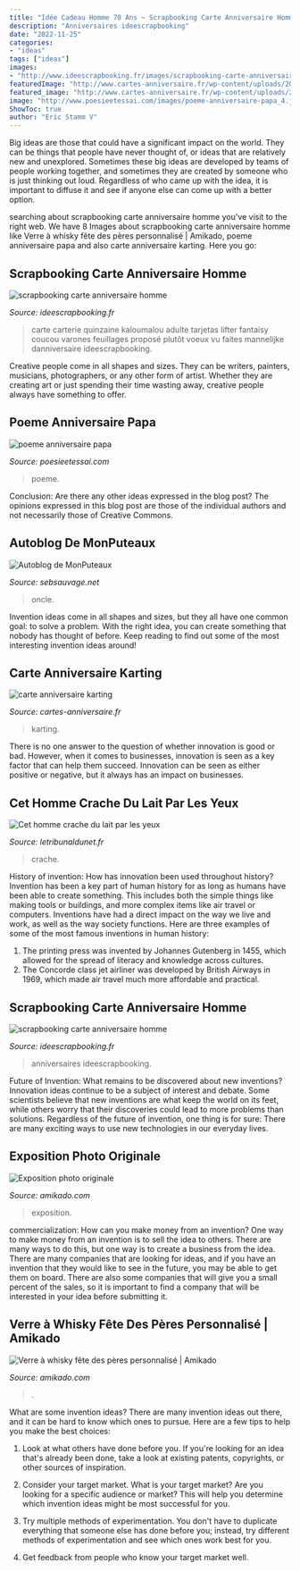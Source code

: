 ```yaml
---
title: "Idée Cadeau Homme 70 Ans ~ Scrapbooking Carte Anniversaire Homme"
description: "Anniversaires ideescrapbooking"
date: "2022-11-25"
categories:
- "ideas"
tags: ["ideas"]
images:
- "http://www.ideescrapbooking.fr/images/scrapbooking-carte-anniversaire-homme_3.jpg"
featuredImage: "http://www.cartes-anniversaire.fr/wp-content/uploads/2017/09/photo-carte-anniversaire-karting.jpg"
featured_image: "http://www.cartes-anniversaire.fr/wp-content/uploads/2017/09/photo-carte-anniversaire-karting.jpg"
image: "http://www.poesieetessai.com/images/poeme-anniversaire-papa_4.jpg"
ShowToc: true
author: "Eric Stamm V"
---
```



Big ideas are those that could have a significant impact on the world. They can be things that people have never thought of, or ideas that are relatively new and unexplored. Sometimes these big ideas are developed by teams of people working together, and sometimes they are created by someone who is just thinking out loud. Regardless of who came up with the idea, it is important to diffuse it and see if anyone else can come up with a better option.

	

		
searching about scrapbooking carte anniversaire homme you've visit to the right web. We have 8 Images about scrapbooking carte anniversaire homme like Verre à whisky fête des pères personnalisé | Amikado, poeme anniversaire papa and also carte anniversaire karting. Here you go:
		
    
## Scrapbooking Carte Anniversaire Homme

<img loading=lazy src="https://www.ideescrapbooking.fr/images/scrapbooking-carte-anniversaire-homme_2.jpg" onerror="this.onerror=null;this.src='https://tse3.mm.bing.net/th?id=OIP.R1tIAwyjHtPLzZhSe-bkKgAAAA&amp;pid=15.1';" alt="scrapbooking carte anniversaire homme">

_Source: ideescrapbooking.fr_

>carte carterie quinzaine kaloumalou adulte tarjetas lifter fantaisy coucou varones feuillages proposé plutôt voeux vu faites mannelijke danniversaire ideescrapbooking. 

	

Creative people come in all shapes and sizes. They can be writers, painters, musicians, photographers, or any other form of artist. Whether they are creating art or just spending their time wasting away, creative people always have something to offer.

    
## Poeme Anniversaire Papa

<img loading=lazy src="http://www.poesieetessai.com/images/poeme-anniversaire-papa_4.jpg" onerror="this.onerror=null;this.src='https://tse4.mm.bing.net/th?id=OIP.rcaluPse-NHiivgDeM2aqQHaEK&amp;pid=15.1';" alt="poeme anniversaire papa">

_Source: poesieetessai.com_

>poeme. 

	

Conclusion: Are there any other ideas expressed in the blog post?
The opinions expressed in this blog post are those of the individual authors and not necessarily those of Creative Commons.

    
## Autoblog De MonPuteaux

<img loading=lazy src="http://puteaux.typepad.com/.a/6a00d8341c339153ef01b7c953e6f3970b-320wi" onerror="this.onerror=null;this.src='https://tse4.mm.bing.net/th?id=OIP.ARHs5jNTjome997-qP4rIQAAAA&amp;pid=15.1';" alt="Autoblog de MonPuteaux">

_Source: sebsauvage.net_

>oncle. 

	

Invention ideas come in all shapes and sizes, but they all have one common goal: to solve a problem. With the right idea, you can create something that nobody has thought of before. Keep reading to find out some of the most interesting invention ideas around!

    
## Carte Anniversaire Karting

<img loading=lazy src="http://www.cartes-anniversaire.fr/wp-content/uploads/2017/09/photo-carte-anniversaire-karting.jpg" onerror="this.onerror=null;this.src='https://tse2.mm.bing.net/th?id=OIP.nDvVTwRmp9HGlNojo75CNAHaE8&amp;pid=15.1';" alt="carte anniversaire karting">

_Source: cartes-anniversaire.fr_

>karting. 

	

There is no one answer to the question of whether innovation is good or bad. However, when it comes to businesses, innovation is seen as a key factor that can help them succeed. Innovation can be seen as either positive or negative, but it always has an impact on businesses.

    
## Cet Homme Crache Du Lait Par Les Yeux

<img loading=lazy src="http://www.letribunaldunet.fr/wp-content/uploads/2014/09/lait.jpg" onerror="this.onerror=null;this.src='https://tse1.mm.bing.net/th?id=OIP.jkqnJvUecNrnyK8ptd1wXgHaEE&amp;pid=15.1';" alt="Cet homme crache du lait par les yeux">

_Source: letribunaldunet.fr_

>crache. 

	

History of invention: How has innovation been used throughout history?
Invention has been a key part of human history for as long as humans have been able to create something. This includes both the simple things like making tools or buildings, and more complex items like air travel or computers. Inventions have had a direct impact on the way we live and work, as well as the way society functions. 
Here are three examples of some of the most famous inventions in human history: 

1) The printing press was invented by Johannes Gutenberg in 1455, which allowed for the spread of literacy and knowledge across cultures. 
2) The Concorde class jet airliner was developed by British Airways in 1969, which made air travel much more affordable and practical.

    
## Scrapbooking Carte Anniversaire Homme

<img loading=lazy src="http://www.ideescrapbooking.fr/images/scrapbooking-carte-anniversaire-homme_3.jpg" onerror="this.onerror=null;this.src='https://tse1.mm.bing.net/th?id=OIP.8aKbQe2WfxTjIlTyQqZl-wHaFj&amp;pid=15.1';" alt="scrapbooking carte anniversaire homme">

_Source: ideescrapbooking.fr_

>anniversaires ideescrapbooking. 

	

Future of Invention: What remains to be discovered about new inventions?
Innovation ideas continue to be a subject of interest and debate. Some scientists believe that new inventions are what keep the world on its feet, while others worry that their discoveries could lead to more problems than solutions. Regardless of the future of invention, one thing is for sure: There are many exciting ways to use new technologies in our everyday lives.

    
## Exposition Photo Originale

<img loading=lazy src="https://www.amikado.com/blog/wp-content/uploads/2010/09/expo--1024x388.jpg" onerror="this.onerror=null;this.src='https://tse2.mm.bing.net/th?id=OIP.SFDPs_JnGet_zDHmlq1qawHaCz&amp;pid=15.1';" alt="Exposition photo originale">

_Source: amikado.com_

>exposition. 

	

commercialization: How can you make money from an invention?
One way to make money from an invention is to sell the idea to others. There are many ways to do this, but one way is to create a business from the idea. There are many companies that are looking for ideas, and if you have an invention that they would like to see in the future, you may be able to get them on board. There are also some companies that will give you a small percent of the sales, so it is important to find a company that will be interested in your idea before submitting it.

    
## Verre à Whisky Fête Des Pères Personnalisé | Amikado

<img loading=lazy src="http://www.amikado.com/photo/coffret-verre-a-whisky-papa.jpg" onerror="this.onerror=null;this.src='https://tse3.mm.bing.net/th?id=OIP.ReAv2U6f4Kvqou3dIb3MLgHaHa&amp;pid=15.1';" alt="Verre à whisky fête des pères personnalisé | Amikado">

_Source: amikado.com_

>. 

	

What are some invention ideas?
There are many invention ideas out there, and it can be hard to know which ones to pursue. Here are a few tips to help you make the best choices:
1. Look at what others have done before you. If you're looking for an idea that's already been done, take a look at existing patents, copyrights, or other sources of inspiration.

2. Consider your target market. What is your target market? Are you looking for a specific audience or market? This will help you determine which invention ideas might be most successful for you.

3. Try multiple methods of experimentation. You don't have to duplicate everything that someone else has done before you; instead, try different methods of experimentation and see which ones work best for you.

4. Get feedback from people who know your target market well.


